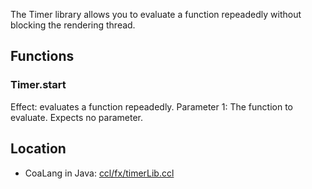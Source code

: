 The Timer library allows you to evaluate a function repeadedly without blocking the rendering thread.

## Functions
### Timer.start
Effect: evaluates a function repeadedly.
Parameter 1: The function to evaluate. Expects no parameter.

## Location
* CoaLang in Java: [ccl/fx/timerLib.ccl](https://github.com/coalang-soft/coafx/blob/master/timerLib.ccl)
